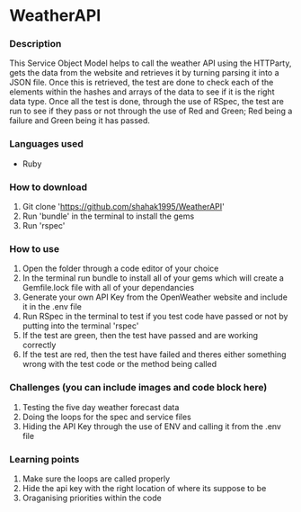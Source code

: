 # WeatherAPI
### Description
This Service Object Model helps to call the weather API using the HTTParty, gets the data from the website and retrieves it by turning parsing it into a JSON file. Once this is retrieved, the test are done to check each of the elements within the hashes and arrays of the data to see if it is the right data type. Once all the test is done, through the use of RSpec, the test are run to see if they pass or not through the use of Red and Green; Red being a failure and Green being it has passed.

### Languages used
* Ruby

### How to download
1. Git clone 'https://github.com/shahak1995/WeatherAPI'
2. Run 'bundle' in the terminal to install the gems
3. Run 'rspec'

### How to use
1. Open the folder through a code editor of your choice
2. In the terminal run bundle to install all of your gems which will create a Gemfile.lock file with all of your dependancies 
3. Generate your own API Key from the OpenWeather website and include it in the .env file
4. Run RSpec in the terminal to test if you test code have passed or not by putting into the terminal 'rspec'
5. If the test are green, then the test have passed and are working correctly
6. If the test are red, then the test have failed and theres either something wrong with the test code or the method being called

### Challenges (you can include images and code block here)
1. Testing the five day weather forecast data
2. Doing the loops for the spec and service files
3. Hiding the API Key through the use of ENV and calling it from the .env file

### Learning points
1. Make sure the loops are called properly
2. Hide the api key with the right location of where its suppose to be
3. Oraganising priorities within the code